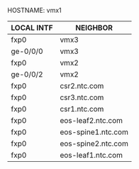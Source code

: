 HOSTNAME: vmx1

| LOCAL INTF | NEIGHBOR |
| ---------- | ---------|
| fxp0 | vmx3 |
| ge-0/0/0 | vmx3 |
| fxp0 | vmx2 |
| ge-0/0/2 | vmx2 |
| fxp0 | csr2.ntc.com |
| fxp0 | csr3.ntc.com |
| fxp0 | csr1.ntc.com |
| fxp0 | eos-leaf2.ntc.com |
| fxp0 | eos-spine1.ntc.com |
| fxp0 | eos-spine2.ntc.com |
| fxp0 | eos-leaf1.ntc.com |
